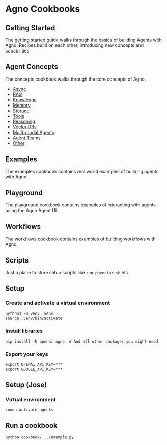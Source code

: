 # Agno Cookbooks

## Getting Started

The getting started guide walks through the basics of building Agents with Agno. Recipes build on each other, introducing new concepts and capabilities.

## Agent Concepts

The concepts cookbook walks through the core concepts of Agno.

- [Async](./agent_concepts/async)
- [RAG](./agent_concepts/rag)
- [Knowledge](./agent_concepts/knowledge)
- [Memory](./agent_concepts/memory)
- [Storage](storage)
- [Tools](./tools)
- [Reasoning](./reasoning)
- [Vector DBs](./agent_concepts/knowledge/vector_dbs)
- [Multi-modal Agents](./agent_concepts/multimodal)
- [Agent Teams](./teams)
- [Other](./agent_concepts/other)

## Examples

The examples cookbook contains real world examples of building agents with Agno.

## Playground

The playground cookbook contains examples of interacting with agents using the Agno Agent UI.

## Workflows

The workflows cookbook contains examples of building workflows with Agno.

## Scripts

Just a place to store setup scripts like `run_pgvector.sh` etc

## Setup

### Create and activate a virtual environment

```shell
python3 -m venv .venv
source .venv/bin/activate
```

### Install libraries

```shell
pip install -U openai agno  # And all other packages you might need
```

### Export your keys

```shell
export OPENAI_API_KEY=***
export GOOGLE_API_KEY=***
```

## Setup (Jose)

### Virtual environment

```shell
conda activate agents
```

## Run a cookbook

```shell
python cookbook/.../example.py
```

